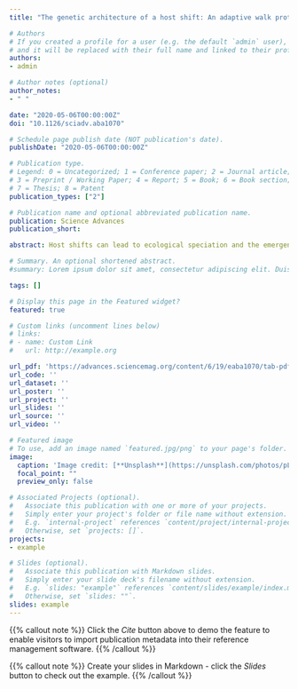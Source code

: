 ```yaml
---
title: "The genetic architecture of a host shift: An adaptive walk protected an aphid and its endosymbiont from plant chemical defenses"

# Authors
# If you created a profile for a user (e.g. the default `admin` user), write the username (folder name) here 
# and it will be replaced with their full name and linked to their profile.
authors:
- admin

# Author notes (optional)
author_notes:
- " "

date: "2020-05-06T00:00:00Z"
doi: "10.1126/sciadv.aba1070"

# Schedule page publish date (NOT publication's date).
publishDate: "2020-05-06T00:00:00Z"

# Publication type.
# Legend: 0 = Uncategorized; 1 = Conference paper; 2 = Journal article;
# 3 = Preprint / Working Paper; 4 = Report; 5 = Book; 6 = Book section;
# 7 = Thesis; 8 = Patent
publication_types: ["2"]

# Publication name and optional abbreviated publication name.
publication: Science Advances
publication_short:

abstract: Host shifts can lead to ecological speciation and the emergence of new pests and pathogens. However, the mutational events that facilitate the exploitation of novel hosts are poorly understood. Here, we characterize an adaptive walk underpinning the host shift of the aphid Myzus persicae to tobacco, including evolution of mechanisms that overcame tobacco chemical defenses. A series of mutational events added as many as 1.5 million nucleotides to the genome of the tobacco-adapted subspecies, M. p. nicotianae, and yielded profound increases in expression of an enzyme that efficiently detoxifies nicotine, both in aphid gut tissue and in the bacteriocytes housing the obligate aphid symbiont Buchnera aphidicola. This dual evolutionary solution overcame the challenge of preserving fitness of a mutualistic symbiosis during adaptation to a toxic novel host. Our results reveal the intricate processes by which genetic novelty can arise and drive the evolution of key innovations required for ecological adaptation.

# Summary. An optional shortened abstract.
#summary: Lorem ipsum dolor sit amet, consectetur adipiscing elit. Duis posuere tellus ac convallis placerat. Proin tincidunt magna sed ex sollicitudin condimentum.

tags: []

# Display this page in the Featured widget?
featured: true

# Custom links (uncomment lines below)
# links:
# - name: Custom Link
#   url: http://example.org

url_pdf: 'https://advances.sciencemag.org/content/6/19/eaba1070/tab-pdf'
url_code: ''
url_dataset: ''
url_poster: ''
url_project: ''
url_slides: ''
url_source: ''
url_video: ''

# Featured image
# To use, add an image named `featured.jpg/png` to your page's folder. 
image:
  caption: 'Image credit: [**Unsplash**](https://unsplash.com/photos/pLCdAaMFLTE)'
  focal_point: ""
  preview_only: false

# Associated Projects (optional).
#   Associate this publication with one or more of your projects.
#   Simply enter your project's folder or file name without extension.
#   E.g. `internal-project` references `content/project/internal-project/index.md`.
#   Otherwise, set `projects: []`.
projects:
- example

# Slides (optional).
#   Associate this publication with Markdown slides.
#   Simply enter your slide deck's filename without extension.
#   E.g. `slides: "example"` references `content/slides/example/index.md`.
#   Otherwise, set `slides: ""`.
slides: example
---
```


{{% callout note %}}
Click the *Cite* button above to demo the feature to enable visitors to import publication metadata into their reference management software.
{{% /callout %}}

{{% callout note %}}
Create your slides in Markdown - click the *Slides* button to check out the example.
{{% /callout %}}
